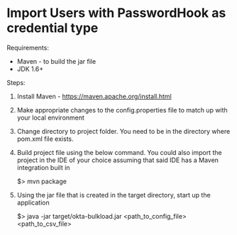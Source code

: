# Import Users with PasswordHook as credential type

Requirements:

* Maven - to build the jar file
* JDK 1.6+ 


Steps:

1. Install Maven - https://maven.apache.org/install.html

2. Make appropriate changes to the config.properties file to match up with
   your local environment

3. Change directory to project folder. You need to be in the directory where pom.xml file
   exists.

4. Build project file using the below command. You could also import the project in the IDE of
   your choice assuming that said IDE has a Maven integration built in
	
	$> mvn package

5. Using the jar file that is created in the target directory, start up the application

	$> java -jar target/okta-bulkload.jar <path_to_config_file> <path_to_csv_file>
